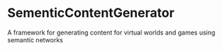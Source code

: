 SementicContentGenerator
========================

A framework for generating content for virtual worlds and games using semantic networks
